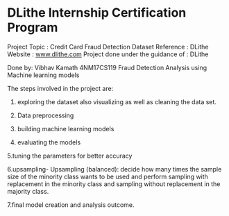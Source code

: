# DLithe Internship Certification Program
 
Project Topic : Credit Card Fraud Detection Dataset
Reference : DLithe
Website : www.dlithe.com
Project done under the guidance of : DLithe

Done by: Vibhav Kamath 4NM17CS119
Fraud Detection Analysis using Machine learning models

The steps involved in the project are:

1. exploring the dataset also visualizing as well as cleaning the data set.

2. Data preprocessing

3. building machine learning models

4. evaluating the models 

5.tuning the parameters for better accuracy

6.upsampling- Upsampling (balanced): decide how many times the sample size of the minority class wants to be used and perform sampling with replacement in the minority class and sampling without replacement in the majority class.

7.final model creation and analysis outcome.
